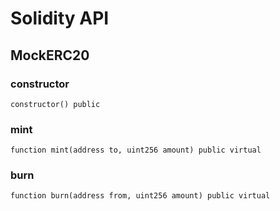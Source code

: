 # Solidity API

## MockERC20

### constructor

```solidity
constructor() public
```

### mint

```solidity
function mint(address to, uint256 amount) public virtual
```

### burn

```solidity
function burn(address from, uint256 amount) public virtual
```

